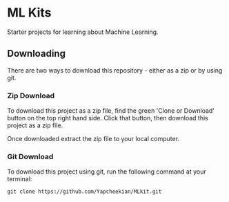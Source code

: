 # ML Kits

Starter projects for learning about Machine Learning.

## Downloading

There are two ways to download this repository - either as a zip or by using git.

### Zip Download

To download this project as a zip file, find the green 'Clone or Download' button on the top right hand side. Click that button, then download this project as a zip file.

Once downloaded extract the zip file to your local computer.

### Git Download

To download this project using git, run the following command at your terminal:

```
git clone https://github.com/Yapcheekian/MLkit.git
```
